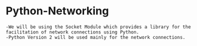
Python-Networking
==================

    -We will be using the Socket Module which provides a library for the facilitation of network connections using Python.
    -Python Version 2 will be used mainly for the network connections.
